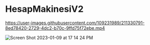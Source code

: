 # HesapMakinesiV2




https://user-images.githubusercontent.com/109231989/211330791-8ed78420-2729-4dc2-b70c-9ffd75f72ebe.mp4

![Screen Shot 2023-01-09 at 17 14 24 PM](https://user-images.githubusercontent.com/109231989/211330816-3864f3b0-1d9e-4347-ab45-658e13f46ff2.png)
